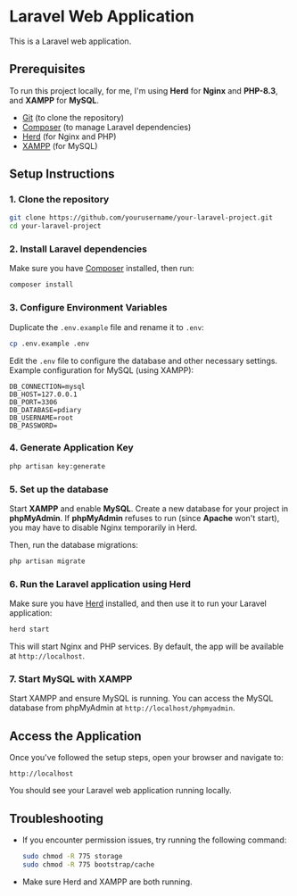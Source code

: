 # Laravel Web Application

This is a Laravel web application.

## Prerequisites

To run this project locally, for me, I'm using **Herd** for **Nginx** and **PHP-8.3**, and **XAMPP** for **MySQL**.

- [Git](https://git-scm.com/) (to clone the repository)
- [Composer](https://getcomposer.org/) (to manage Laravel dependencies)
- [Herd](https://herd.dev/) (for Nginx and PHP)
- [XAMPP](https://www.apachefriends.org/) (for MySQL)

## Setup Instructions

### 1. Clone the repository
```bash
git clone https://github.com/yourusername/your-laravel-project.git
cd your-laravel-project
```

### 2. Install Laravel dependencies
Make sure you have [Composer](https://getcomposer.org/) installed, then run:
```bash
composer install
```

### 3. Configure Environment Variables
Duplicate the `.env.example` file and rename it to `.env`:
```bash
cp .env.example .env
```
Edit the `.env` file to configure the database and other necessary settings. Example configuration for MySQL (using XAMPP):
```env
DB_CONNECTION=mysql
DB_HOST=127.0.0.1
DB_PORT=3306
DB_DATABASE=pdiary
DB_USERNAME=root
DB_PASSWORD=
```

### 4. Generate Application Key
```bash
php artisan key:generate
```

### 5. Set up the database
Start **XAMPP** and enable **MySQL**. Create a new database for your project in **phpMyAdmin**.
If **phpMyAdmin** refuses to run (since **Apache** won't start), you may have to disable Nginx temporarily in Herd.

Then, run the database migrations:
```bash
php artisan migrate
```

### 6. Run the Laravel application using Herd
Make sure you have [Herd](https://herd.dev/) installed, and then use it to run your Laravel application:
```bash
herd start
```

This will start Nginx and PHP services. By default, the app will be available at `http://localhost`.

### 7. Start MySQL with XAMPP
Start XAMPP and ensure MySQL is running. You can access the MySQL database from phpMyAdmin at `http://localhost/phpmyadmin`.

## Access the Application

Once you've followed the setup steps, open your browser and navigate to:

```
http://localhost
```

You should see your Laravel web application running locally.

## Troubleshooting

- If you encounter permission issues, try running the following command:
  ```bash
  sudo chmod -R 775 storage
  sudo chmod -R 775 bootstrap/cache
  ```

- Make sure Herd and XAMPP are both running.

